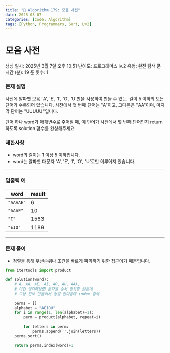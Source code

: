 ```yaml
---
title: "🧠 Algorithm 179: 모음 사전"
date: 2025-03-07
categories: [Code, Algorithm]
tags: [Python, Programmers, Sort, Lv2]
---
```


# 모음 사전

생성 일시: 2025년 3월 7일 오후 10:51
난이도: 프로그래머스 lv.2
유형: 완전 탐색
푼 시간 (분): 19
푼 횟수: 1

### **문제 설명**

사전에 알파벳 모음 'A', 'E', 'I', 'O', 'U'만을 사용하여 만들 수 있는, 길이 5 이하의 모든 단어가 수록되어 있습니다. 사전에서 첫 번째 단어는 "A"이고, 그다음은 "AA"이며, 마지막 단어는 "UUUUU"입니다.

단어 하나 word가 매개변수로 주어질 때, 이 단어가 사전에서 몇 번째 단어인지 return 하도록 solution 함수를 완성해주세요.

### 제한사항

- word의 길이는 1 이상 5 이하입니다.
- word는 알파벳 대문자 'A', 'E', 'I', 'O', 'U'로만 이루어져 있습니다.

---

### 입출력 예

| word | result |
| --- | --- |
| `"AAAAE"` | 6 |
| `"AAAE"` | 10 |
| `"I"` | 1563 |
| `"EIO"` | 1189 |

---

### 문제 풀이

- 정렬을 통해 우선순위나 조건을 빠르게 파악하기 위한 접근이기 때문입니다.

```python
from itertools import product

def solution(word):
    # A, AA, AE, AI, AO, AU, AAA, 
    # 이건 생각해보면 문자열 순서 정의랑 같은데
    # 그냥 전부 만들어서 정렬 한다음에 index 출력
    
    perms = []
    alphabet = "AEIOU"
    for i in range(1, len(alphabet)+1):
        perm = product(alphabet, repeat=i)

        for letters in perm:
            perms.append(''.join(letters))
    perms.sort()
    
    return perms.index(word)+1
```